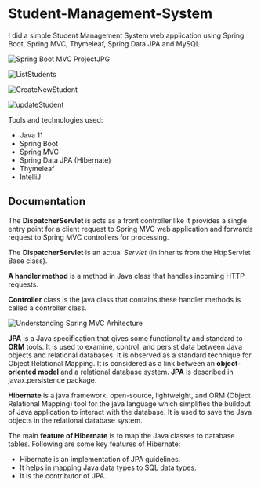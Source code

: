 # Student-Management-System
I did a simple Student Management System web application using Spring Boot, Spring MVC, Thymeleaf, Spring Data JPA and MySQL.

![Spring Boot MVC ProjectJPG](https://user-images.githubusercontent.com/49694359/147259197-fd0e24fb-016c-4f53-b489-4ce1cb5b4b5b.JPG)

![ListStudents](https://user-images.githubusercontent.com/49694359/147261380-19c9159e-c759-4c36-a3d7-720d65636bc7.JPG)

![CreateNewStudent](https://user-images.githubusercontent.com/49694359/147261412-f519bae2-58b2-4eb5-a656-11bbfc01295b.JPG)

![updateStudent](https://user-images.githubusercontent.com/49694359/147261420-9db62da4-99a8-40e9-8ab4-0bfa47a56945.JPG)

Tools and technologies used:
 * Java 11
 * Spring Boot
 * Spring MVC
 * Spring Data JPA (Hibernate)
 * Thymeleaf
 * IntelliJ


## Documentation
The **DispatcherServlet** is acts as a front controller like it provides a single entry point for a client request to Spring MVC web application and forwards request to Spring MVC controllers for processing.

The **DispatcherServlet** is an actual *Servlet* (in inherits from the HttpServlet Base class).

**A handler method** is a method in Java class that handles incoming HTTP requests.

**Controller** class is the java class that contains these handler methods is called a controller class.

![Understanding Spring MVC Arhitecture](https://user-images.githubusercontent.com/49694359/147258899-26a897dc-867a-455a-b67e-ccd2d336358b.JPG)


**JPA** is a Java specification that gives some functionality and standard to **ORM** tools. It is used to examine, control, and persist data between Java objects and relational databases. It is observed as a standard technique for Object Relational Mapping. It is considered as a link between an **object-oriented model** and a relational database system.
**JPA** is described in javax.persistence package.

**Hibernate** is a java framework, open-source, lightweight, and ORM (Object Relational Mapping) tool for the java language which simplifies the buildout of Java application to interact with the database. It is used to save the Java objects in the relational database system.

The main **feature of Hibernate** is to map the Java classes to database tables. 
Following are some key features of Hibernate:
* Hibernate is an implementation of JPA guidelines.
* It helps in mapping Java data types to SQL data types.
* It is the contributor of JPA.
